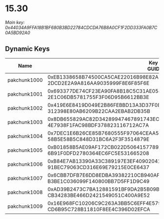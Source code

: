 # 15.30

###### Main key: 0x44034A9FFA18B1BF680B3BD22784CDCDA76B8A0CF1F2DD333FA0B7C0A5BD92A0

## Dynamic Keys

| Name         | Key<br/>GUID                                                                                            |
|--------------|---------------------------------------------------------------------------------------------------------|
| pakchunk1000 | 0xEB1338658B74500CA5CAE22016B98E82AE1F6151F60A113340D725F0A190174A<br/>2DCD2E2A9A816AA9035999F8E6F85F6E |
| pakchunk1001 | 0x693377DE74CF23EA90FA8B18C5C31AE058E5C9A8C0CE123147311CA00AFC8802<br/>2E1C06DB5781755F3F06D95B6612BB3E |
| pakchunk1002 | 0x419E6E8419D049E2B86FEBBD13A3D37F0EE3DAC70F3133D7E1F153389588C043<br/>312398E80AB6209B22CAA2EBAB2DB35B |
| pakchunk1003 | 0x8DB655829AC82D34289947467891743EC005009C6C482B3970A717C1E64C020D<br/>4E7938F1FAC98BDF378823116712AC7A |
| pakchunk1004 | 0x7DEC1E6B26CE85B7680555F97064CEAA5C788DFDC674F98A6A711F726DEDB943<br/>58B5E58B5C848D31BC6A2F3F3514879E |
| pakchunk1005 | 0xB01858B5AE09AF172CB022D5064157789A4A6BB8102877A9AAEF7CE34BE8EA1E<br/>6B91F0DFD2780364EC6FC5E531665208 |
| pakchunk1006 | 0xB84E7AB13390A33C389197E3EF409020416A40E14E444D7E99984C85C706D73E<br/>91BEC79063CD316E69E79215E0CE6437 |
| pakchunk1007 | 0x6CBB7DFB7E6DD8EDBA39382210CB940AF1F5927FA51A34E385A104A22CF80AD1<br/>B3BE1C036099F140800BB7D5FF1D9C49 |
| pakchunk1008 | 0xAD39B2473C7BA12881591BF9DA2B5B09B00594B232ED6E9D6680DC7F24CC9B2A<br/>CB34283BE466D2421549051C400A9E52 |
| pakchunk1009 | 0x16E968FC10206C9C263A3BB5C6EFF4E579F12C36DE9C8E1B0C46F6AD4C9FE61C<br/>CD6B95C728B11810F8EE4C396D02EFCA |
